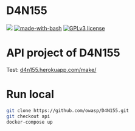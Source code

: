 # D4N155
![](https://img.shields.io/badge/Documentation-OFF-%23f00) [![made-with-bash](https://img.shields.io/badge/Made%20with-Flask-1f425f.svg)](https://github.com/OWASP/D4N155/search?l=shell) [![GPLv3 license](https://img.shields.io/badge/License-GPLv3-blue.svg)](https://github.com/OWASP/D4N155/blob/master/LICENSE)

# API project of D4N155
Test: [d4n155.herokuapp.com/make/<param>](https://d4n155.herokuapp.com/make/test%20param)

# Run local
```sh
git clone https://github.com/owasp/D4N155.git
git checkout api
docker-compose up
```
